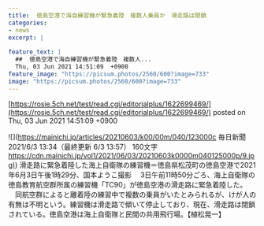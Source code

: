 ```yaml
---
title:  徳島空港で海自練習機が緊急着陸　複数人乗員か　滑走路は閉鎖  
categories:
- news
excerpt: |
  
feature_text: |
  ##  徳島空港で海自練習機が緊急着陸　複数人...
  Thu, 03 Jun 2021 14:51:09  +0900
feature_image: "https://picsum.photos/2560/600?image=733"
image: "https://picsum.photos/2560/600?image=733"
---
```


[https://rosie.5ch.net/test/read.cgi/editorialplus/1622699469/](https://rosie.5ch.net/test/read.cgi/editorialplus/1622699469/)
posted on Thu, 03 Jun 2021 14:51:09  +0900

<!--more-->

![](https://mainichi.jp/articles/20210603/k00/00m/040/123000c 毎日新聞 2021/6/3 13:34（最終更新 6/3 13:57） 160文字 [https://cdn.mainichi.jp/vol1/2021/06/03/20210603k0000m040125000p/9.jpg)](https://cdn.mainichi.jp/vol1/2021/06/03/20210603k0000m040125000p/9.jpg)) 滑走路に緊急着陸した海上自衛隊の練習機＝徳島県松茂町の徳島空港で2021年6月3日午後1時29分、国本ようこ撮影 　3日午前11時50分ごろ、海上自衛隊の徳島教育航空群所属の練習機「TC90」が徳島空港の滑走路に緊急着陸した。 　同航空群によると離着陸の練習中で複数の乗員がいたとみられるが、けが人の有無は不明という。練習機は滑走路で傾いて停止しており、現在、滑走路は閉鎖されている。徳島空港は海上自衛隊と民間の共用飛行場。【植松晃一】
